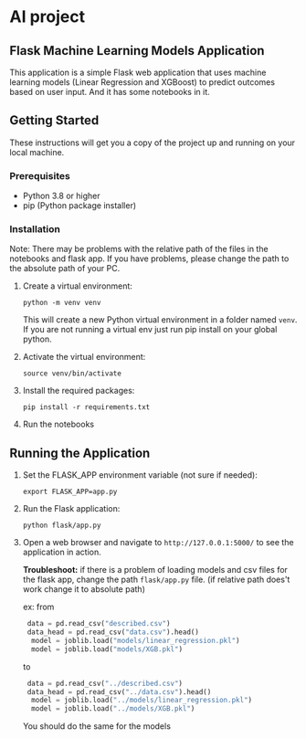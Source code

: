 # AI project

## Flask Machine Learning Models Application

This application is a simple Flask web application that uses machine learning models (Linear Regression and XGBoost) to predict outcomes based on user input. And it has some notebooks in it.

## Getting Started

These instructions will get you a copy of the project up and running on your local machine.

### Prerequisites

- Python 3.8 or higher
- pip (Python package installer)

### Installation

Note: There may be problems with the relative path of the files in the notebooks and flask app. If you have problems, please change the path to the absolute path of your PC.

1.  Create a virtual environment:

    `python -m venv venv`

    This will create a new Python virtual environment in a folder named `venv`. If you are not running a virtual env just run pip install on your global python.

2.  Activate the virtual environment:

    `source venv/bin/activate`

3.  Install the required packages:

    `pip install -r requirements.txt`

4.  Run the notebooks

## Running the Application

1.  Set the FLASK_APP environment variable (not sure if needed):

    `export FLASK_APP=app.py`

2.  Run the Flask application:

    `python flask/app.py`

3.  Open a web browser and navigate to `http://127.0.0.1:5000/` to see the application in action.

    **Troubleshoot:** if there is a problem of loading models and csv files for the flask app, change the path `flask/app.py` file. (if relative path does't work change it to absolute path)

    ex: from

    ```python
     data = pd.read_csv("described.csv")
     data_head = pd.read_csv("data.csv").head()
      model = joblib.load("models/linear_regression.pkl")
      model = joblib.load("models/XGB.pkl")
    ```

    to

    ```python
     data = pd.read_csv("../described.csv")
     data_head = pd.read_csv("../data.csv").head()
      model = joblib.load("../models/linear_regression.pkl")
      model = joblib.load("../models/XGB.pkl")
    ```

    You should do the same for the models
